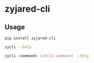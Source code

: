 # zyjared-cli

## Usage

```sh
pip install zyjared-cli
```

```sh
zycli --help
```

```sh
zycli <command> [child-command] --help
```